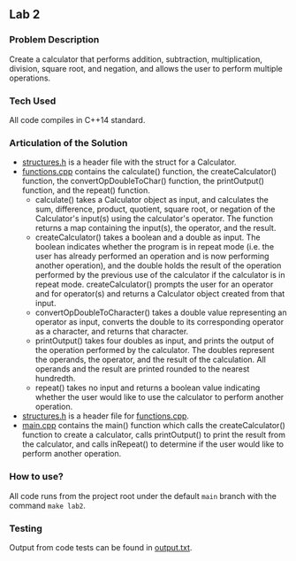 ## Lab 2

### Problem Description

Create a calculator that performs addition, subtraction, multiplication, division, square root, and negation, and allows the user to perform multiple operations. 

### Tech Used

All code compiles in C++14 standard. 

### Articulation of the Solution

- [structures.h](structures.h) is a header file with the struct for a Calculator. 
- [functions.cpp](functions.cpp) contains the calculate() function, the createCalculator() function, the convertOpDoubleToChar() function, the printOutput() function, and the repeat() function.
    - calculate() takes a Calculator object as input, and calculates the sum, difference, product, quotient, square root, or negation of the Calculator's input(s) using the calculator's operator. The function returns a map containing the input(s), the operator, and the result. 
    - createCalculator() takes a boolean and a double as input. The boolean indicates whether the program is in repeat mode (i.e. the user has already performed an operation and is now performing another operation), and the double holds the result of the operation performed by the previous use of the calculator if the calculator is in repeat mode. createCalculator() prompts the user for an operator and for operator(s) and returns a Calculator object created from that input. 
    - convertOpDoubleToCharacter() takes a double value representing an operator as input, converts the double to its corresponding operator as a character, and returns that character. 
    - printOutput() takes four doubles as input, and prints the output of the operation performed by the calculator. The doubles represent the operands, the operator, and the result of the calculation. All operands and the result are printed rounded to the nearest hundredth. 
    - repeat() takes no input and returns a boolean value indicating whether the user would like to use the calculator to perform another operation. 
- [structures.h](structures.h) is a header file for [functions.cpp](functions.cpp).
- [main.cpp](main.cpp) contains the main() function which calls the createCalculator() function to create a calculator, calls printOutput() to print the result from the calculator, and calls inRepeat() to determine if the user would like to perform another operation. 

### How to use?

All code runs from the project root under the default `main` branch with the command `make lab2`. 

### Testing

Output from code tests can be found in [output.txt](output.txt).